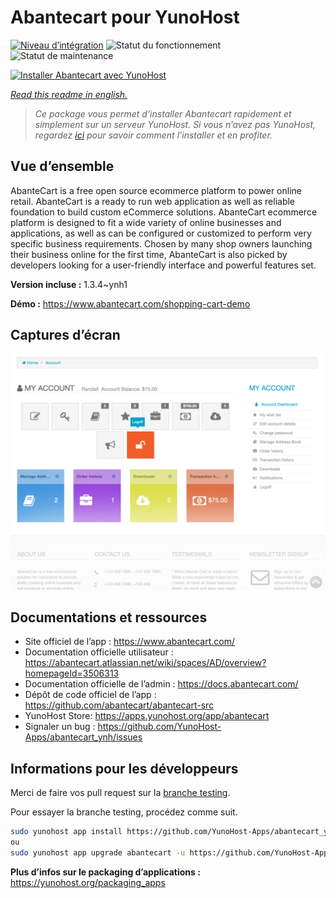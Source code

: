 <!--
N.B.: This README was automatically generated by https://github.com/YunoHost/apps/tree/master/tools/README-generator
It shall NOT be edited by hand.
-->

# Abantecart pour YunoHost

[![Niveau d’intégration](https://dash.yunohost.org/integration/abantecart.svg)](https://dash.yunohost.org/appci/app/abantecart) ![Statut du fonctionnement](https://ci-apps.yunohost.org/ci/badges/abantecart.status.svg) ![Statut de maintenance](https://ci-apps.yunohost.org/ci/badges/abantecart.maintain.svg)

[![Installer Abantecart avec YunoHost](https://install-app.yunohost.org/install-with-yunohost.svg)](https://install-app.yunohost.org/?app=abantecart)

*[Read this readme in english.](./README.md)*

> *Ce package vous permet d’installer Abantecart rapidement et simplement sur un serveur YunoHost.
Si vous n’avez pas YunoHost, regardez [ici](https://yunohost.org/#/install) pour savoir comment l’installer et en profiter.*

## Vue d’ensemble

AbanteCart is a free open source ecommerce platform to power online retail. AbanteCart is a ready to run web application as well as reliable foundation to build custom eCommerce solutions. AbanteCart ecommerce platform is designed to fit a wide variety of online businesses and applications, as well as can be configured or customized to perform very specific business requirements. Chosen by many shop owners launching their business online for the first time, AbanteCart is also picked by developers looking for a user-friendly interface and powerful features set.


**Version incluse :** 1.3.4~ynh1

**Démo :** https://www.abantecart.com/shopping-cart-demo

## Captures d’écran

![Capture d’écran de Abantecart](./doc/screenshots/dashboard.png)

## Documentations et ressources

* Site officiel de l’app : <https://www.abantecart.com/>
* Documentation officielle utilisateur : <https://abantecart.atlassian.net/wiki/spaces/AD/overview?homepageId=3506313>
* Documentation officielle de l’admin : <https://docs.abantecart.com/>
* Dépôt de code officiel de l’app : <https://github.com/abantecart/abantecart-src>
* YunoHost Store: <https://apps.yunohost.org/app/abantecart>
* Signaler un bug : <https://github.com/YunoHost-Apps/abantecart_ynh/issues>

## Informations pour les développeurs

Merci de faire vos pull request sur la [branche testing](https://github.com/YunoHost-Apps/abantecart_ynh/tree/testing).

Pour essayer la branche testing, procédez comme suit.

``` bash
sudo yunohost app install https://github.com/YunoHost-Apps/abantecart_ynh/tree/testing --debug
ou
sudo yunohost app upgrade abantecart -u https://github.com/YunoHost-Apps/abantecart_ynh/tree/testing --debug
```

**Plus d’infos sur le packaging d’applications :** <https://yunohost.org/packaging_apps>